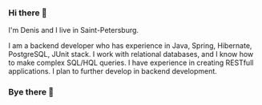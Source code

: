 ### Hi there 👋

I'm Denis and I live in Saint-Petersburg.

I am a backend developer who has experience in Java, Spring, Hibernate, PostgreSQL, JUnit stack.
I work with relational databases, and I know how to make complex SQL/HQL queries.
I have experience in creating RESTfull applications.
I plan to further develop in backend development.

### Bye there 👋
<!--
**DEUS-VULT-1095/DEUS-VULT-1095** is a ✨ _special_ ✨ repository because its `README.md` (this file) appears on your GitHub profile.

Here are some ideas to get you started:

- 🔭 I’m currently working on ...
- 🌱 I’m currently learning ...
- 👯 I’m looking to collaborate on ...
- 🤔 I’m looking for help with ...
- 💬 Ask me about ...
- 📫 How to reach me: ...
- 😄 Pronouns: ...
- ⚡ Fun fact: ...
-->
